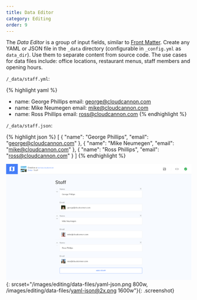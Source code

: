 ```yaml
---
title: Data Editor
category: Editing
order: 9
---
```


The *Data Editor* is a group of input fields, similar to [Front Matter](/editing/front-matter/). Create any YAML or JSON file in the `_data` directory (configurable in `_config.yml` as `data_dir`). Use them to separate content from source code. The use cases for data files include: office locations, restaurant menus, staff members and opening hours.

`/_data/staff.yml`:

{% highlight yaml %}
- name: George Phillips
  email: george@cloudcannon.com
- name: Mike Neumegen
  email: mike@cloudcannon.com
- name: Ross Phillips
  email: ross@cloudcannon.com
{% endhighlight %}

`/_data/staff.json`:

{% highlight json %}
[
  {
    "name": "George Phillips",
    "email": "george@cloudcannon.com"
  },
  {
    "name": "Mike Neumegen",
    "email": "mike@cloudcannon.com"
  },
  {
    "name": "Ross Phillips",
    "email": "ross@cloudcannon.com"
  }
]
{% endhighlight %}

![YAML/JSON interface](/images/editing/data-files/yaml-json.png){: srcset="/images/editing/data-files/yaml-json.png 800w, /images/editing/data-files/yaml-json@2x.png 1600w"}{: .screenshot}
